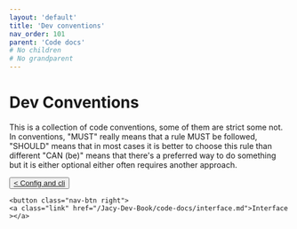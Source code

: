 ```yaml
---
layout: 'default'
title: 'Dev conventions'
nav_order: 101
parent: 'Code docs'
# No children
# No grandparent
---
```


# Dev Conventions

This is a collection of code conventions, some of them are strict some not. In conventions, "MUST" really means that a
rule MUST be followed, "SHOULD" means that in most cases it is better to choose this rule than different "CAN (be)"
means that there's a preferred way to do something but it is either optional either often requires another approach.
<div class="nav-btn-block">
    <button class="nav-btn left">
    <a class="link" href="/Jacy-Dev-Book/code-docs/config-and-cli.md">< Config and cli</a>
</button>

    <button class="nav-btn right">
    <a class="link" href="/Jacy-Dev-Book/code-docs/interface.md">Interface ></a>
</button>

</div>
